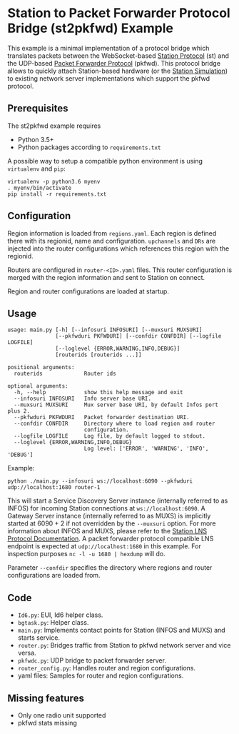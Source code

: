 # Station to Packet Forwarder Protocol Bridge (st2pkfwd) Example

This example is a minimal implementation of a protocol bridge which translates packets between the WebSocket-based [Station Protocol](https://doc.sm.tc/station/tcproto.html) (st) and the UDP-based [Packet Forwarder Protocol](pkfwd-protocol.txt) (pkfwd). This protocol bridge allows to quickly attach Station-based hardware (or the [Station Simulation](../simulation/)) to existing network server implementations which support the pkfwd protocol.

## Prerequisites

The st2pkfwd example requires

* Python 3.5+
* Python packages according to `requirements.txt`

A possible way to setup a compatible python environment is using `virtualenv` and `pip`:

```
virtualenv -p python3.6 myenv
. myenv/bin/activate
pip install -r requirements.txt
```

## Configuration

Region information is loaded from `regions.yaml`. Each region is defined there with its regionid, name and configuration. `upchannels` and `DRs` are injected into the router configurations which references this region with the regionid.

Routers are configured in `router-<ID>.yaml` files. This router configuration is merged with the region information and sent to Station on connect.

Region and router configurations are loaded at startup.

## Usage

```
usage: main.py [-h] [--infosuri INFOSURI] [--muxsuri MUXSURI]
               [--pkfwduri PKFWDURI] [--confdir CONFDIR] [--logfile LOGFILE]
               [--loglevel {ERROR,WARNING,INFO,DEBUG}]
               [routerids [routerids ...]]

positional arguments: 
  routerids             Router ids

optional arguments:
  -h, --help            show this help message and exit
  --infosuri INFOSURI   Info server base URI.
  --muxsuri MUXSURI     Mux server base URI, by default Infos port plus 2.
  --pkfwduri PKFWDURI   Packet forwarder destination URI.
  --confdir CONFDIR     Directory where to load region and router
                        configuration.
  --logfile LOGFILE     Log file, by default logged to stdout.
  --loglevel {ERROR,WARNING,INFO,DEBUG}
                        Log level: ['ERROR', 'WARNING', 'INFO', 'DEBUG']
```

Example:

```
python ./main.py --infosuri ws://localhost:6090 --pkfwduri udp://localhost:1680 router-1
```

This will start a Service Discovery Server instance (internally referred to as INFOS) for incoming Station connections at `ws://localhost:6090`. A Gateway Server instance (internally referred to as MUXS) is implicitly started at 6090 + 2 if not overridden by the `--muxsuri` option. For more information about INFOS and MUXS, please refer to the [Station LNS Protocol Documentation](https://doc.sm.tc/station/tcproto.html). A packet forwarder protocol compatible LNS endpoint is expected at `udp://localhost:1680` in this example. For inspection purposes `nc -l -u 1680 | hexdump` will do.

Parameter `--confdir` specifies the directory where regions and router configurations are loaded from.

## Code

- `Id6.py`:           EUI, Id6 helper class.
- `bgtask.py`:        Helper class.
- `main.py`:          Implements contact points for Station (INFOS and MUXS) and starts service.
- `router.py`:        Bridges traffic from Station to pkfwd network server and vice versa.
- `pkfwdc.py`:        UDP bridge to packet forwarder server.
- `router_config.py`: Handles router and region configurations.
- yaml files:         Samples for router and region configurations.


## Missing features

- Only one radio unit supported
- pkfwd stats missing
